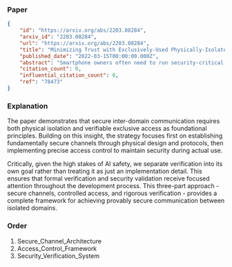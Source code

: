 ### Paper

```json
{
	"id": "https://arxiv.org/abs/2203.08284",
	"arxiv_id": "2203.08284",
	"url": "https://arxiv.org/abs/2203.08284",
	"title": "Minimizing Trust with Exclusively-Used Physically-Isolated Hardware",
	"published_date": "2022-03-15T00:00:00.000Z",
	"abstract": "Smartphone owners often need to run security-critical programs on the same device as other untrusted and potentially malicious programs. This requires users to trust hardware and system software to correctly sandbox malicious programs, trust that is often misplaced. Our goal is to minimize the number and complexity of hardware and software components that a smartphone owner needs to trust to withstand adversarial inputs. We present a multi-domain hardware design composed of statically-partitioned, physically-isolated trust domains. We introduce a few simple, formally-verified hardware components to enable a program to gain provably exclusive and simultaneous access to both computation and I/O on a temporary basis. To manage this hardware, we present OctopOS, an OS composed of mutually distrustful subsystems. We present a prototype of this machine (hardware and OS) on a CPU-FPGA board and show that it incurs a small hardware cost compared to modern SoCs. For security-critical programs, we show that this machine significantly reduces the required trust compared to mainstream TEEs while achieving decent performance. For normal programs, performance is similar to a legacy machine.",
	"citation_count": 0,
	"influential_citation_count": 0,
	"ref": "78473"
}
```

### Explanation

The paper demonstrates that secure inter-domain communication requires both physical isolation and verifiable exclusive access as foundational principles. Building on this insight, the strategy focuses first on establishing fundamentally secure channels through physical design and protocols, then implementing precise access control to maintain security during actual use.

Critically, given the high stakes of AI safety, we separate verification into its own goal rather than treating it as just an implementation detail. This ensures that formal verification and security validation receive focused attention throughout the development process. This three-part approach - secure channels, controlled access, and rigorous verification - provides a complete framework for achieving provably secure communication between isolated domains.

### Order

1. Secure_Channel_Architecture
2. Access_Control_Framework
3. Security_Verification_System
